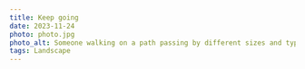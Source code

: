 ```yaml
---
title: Keep going
date: 2023-11-24
photo: photo.jpg
photo_alt: Someone walking on a path passing by different sizes and types of trees
tags: Landscape
---
```

